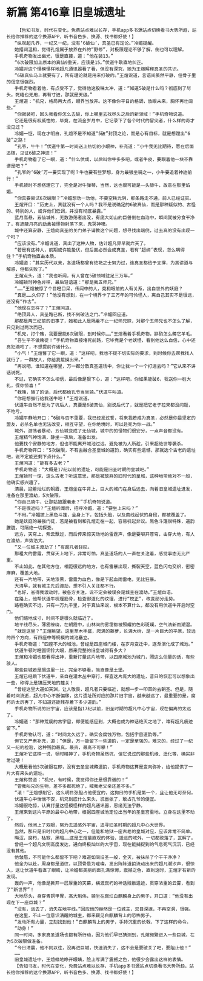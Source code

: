 # 新篇 第416章 旧皇城遗址
        【告知书友，时代在变化，免费站点难以长存，手机app多书源站点切换看书大势所趋，站长给你推荐的这个换源APP，听书音色多、换源、找书都好使！】
       “纵观超凡界，一纪又一纪，没有‘6破仙’，真圣已有定论。”冷媚提醒。
       她措词温和，觉得孔煊属于放养在外的“野修”，对极限理论不够了解，倒也可以理解。
       手机奇物发出幽光，很是直接，道：“他在装13。”
       “6次破限加上原本的真仙9重天，应该是15。”伏道牛耿直地纠正。
       冷媚对这个怪模怪样地超凡通讯器看了看，但没有深究，她为王煊解释真圣的共识。
       “6破真仙马上就要有了，所有理论就是用来打破的。”王煊说道，言语间虽然平静，但骨子里的信念很强烈。
       手机奇物看着他，有点受不了，觉得他这股味太冲，道：“知道5破是什么吗？彻底到了尽头。死磕也无用，再有寸进，那就是天级。”
       王煊道：“机兄，格局再大点，眼界当放开。这不像你平日的格调，放眼未来，胸怀再壮阔些。”
       “你就装吧，回头我看你怎么去破，你上哪里去找尽头之后的新领域！”手机奇物说道。
       它还是很有权威性的，毕竟，在流金岁月中，它记录下了各个时代的冒尖者，什么样的奇才没见过？
       冷媚一怔，现在才明白，孔煊不是不知道“5破”封顶之论，而是心有目标，就是想蹚出“6破”之路！
       “孔爷，牛牛！”伏道牛第一时间送上热切的小眼神，补充道：“小牛我无比期待，愿在后面追随，见证6破之神迹！”
       手机奇物看了它一眼，道：“什么伏成，以后叫你牛多多吧，或者牛皮，要跟着他一块不靠谱是吧？”
       “孔爷的‘6破’万一要实现了呢？牛也要有些梦想，身为最强坐骑之一，小牛要追着神迹前行！”
       手机顿时不想搭理它了，完全是对牛弹琴，当然，这也很可能是一头舔牛，故意在那里谄媚。
       “你真要尝试6次破限？”冷媚想劝一劝他，不要空耗光阴，那条路走不通，前人已经证实。
       王煊开口：“历史上，真就没有一个人吗？我不是说确定的6破真仙，而是那种疑似的、古怪的、特别的人，或许他们低调，并没有彻底暴露。”
       蓝月高悬，五仙城外，无数游荡者出没，有庞大如山的巨兽倒在血泊中，瞬间就被分食干净了，有遮蔽月亮的勐禽被怪物射落下来，鬼哭神嚎。
       城中还算安静，王煊向真圣的关门弟子请教这个问题，想寻找出端倪，过去真的没有出现一个吗？
       “应该没有。”冷媚说道，真出了这种人物，估计超凡界早就炸天了。
       “若是有这种人，前期或许能蛰伏，但后面必然会成真圣，若有‘超纲’表现，怎么瞒得住？”手机奇物直击本质。
       冷媚道：“其实历代以来，各道场都曾有绝艳之士努力过，连真圣都给予支撑，为其讲道与解惑，但都失败了。”
       王煊点头，道：“我也听闻，有人曾在5破领域驻足三万年。”
       冷媚顿时神色异样，最后轻语道：“那是我五师兄。”
       “……”王煊被惊了个目瞪口呆，传闻中的人，竟和眼前的人有关系，出自世外的妖庭？
       “真是……久仰了！”他没有想到，在一个境界卡了三万年的可怜怪人，离自己其实不是很远，还没有“作古”。
       “他现在怎样了？”王煊问道。
       “绝顶异人，真圣路已断，找不到破法之门。”冷媚回应道。
       那都是两三纪前的旧事了，她和此人是隔着不止一纪师兄妹，对那个五师兄也不怎么了解，只见到过两次而已。
       “机兄，打个赌，我要是能6次破限，到时候你……”王煊看着手机奇物，斟酌怎么薅它羊毛。
       “吾生平不做赌徒！”手机奇物直接堵死前路，它毕竟是个老妖怪，看到他这么自信，心中还真犯滴咕了，不想提前许诺什么。
       “小气！”王煊瞥了它一眼，道：“这样吧，我也不提不切实际的要求，到时候你去帮我找人就行了，一群故人，你给我踅摸出来。”
       “再说吧，谁知道在哪里，万一都分散真圣道场中，你让我一个一个打进去吗？”它从来不讲话说死。
       不过，它确实不怎么相信，最后像是狠下心，道：“这样吧，你如果能破6，我送你一桩大礼，保你惊喜！”
       “我赌，输了的话，后代都给孔爷当坐骑。”伏道牛叫道。
       “你是想强行给我送牛吧！”王煊说道。
       伏道牛自然不是为了坑后人，真要是6破真仙，别说后代了，就是把它老子拉来都没问题，不吃亏。
       冷媚平静地开口：“6破与否不重要，我已经发过誓，将来我若成为真圣，必然是你最坚定的盟友，必杀名单也无法改变，相互守望，在你绝境时，可以赴死为你一战。”
       城外，游荡者暴动，五仙城变成了无仙城，城中的的怪物们很安分，一点声音都没有。
       王煊精气神饱满，静坐一夜后，准备出发。
       他要找个安静的地方，但也不能离开城池过远，避免被为人所趁，引来超绝世等袭杀。
       手机奇物开口：“5次破限，不有去融合圣皇城的道韵，确实有些遗憾，那就选个古老的遗址吧，说不定能还剩下点什么。”
       王煊问道：“能有多古老？”
       手机奇物道：“大概是17纪以前的遗址，可能是旧圣时期的皇城吧。”
       王煊顿时一惊，这么古老？听这意思，那是被放弃的旧时代的皇城，这种地带绝对不一般，他确实感兴趣了。
       清晨，迎着灿烂的朝霞，王煊坐在牛背上，巨大的城门在身后远去，向着旧皇城遗址进发，准备在那里渡劫，5次破限。
       “你自己骑牛，让那姑娘跟着走？”手机奇物说道。
       “不是很近吗？”王煊听闻后，招呼冷媚，道：“要坐上来吗？”
       “不用。”冷媚披上黑色斗篷，全身上下，包括头脸，以及曲线起伏的身段，都被覆盖了。
       她是妖庭的最强门徒，若是被看到和孔煊走在一起，容易引起非议。黑色斗篷很特殊，道韵朦胧，可隔绝一切探查。
       远方，天穹上，紫云飘过，而后传来惊天动地的雷霆声，像是要噼开苍穹，击穿大地，有人在渡劫，声势浩大。
       “又一位城主渡劫了！”有超凡者轻叹。
       那粗大的雷霆，贯穿天上地下，非常可怕。真圣道场的人一直在关注着，感觉事态无比严重。
       不止如此，在其他方位，相距很远的地方，也有雷暴出现，撕裂天空，蓝色闪电交织，密密麻麻，覆盖大地。
       还有一片地带，天地漆黑，雷霆为血色，像是下起血雨雷电，无比狂暴。
       大清早，就有城主先后渡劫，想不引人关注都不行。
       “也好，省得我渡劫时，被各方关注，说不定会被误会是城主在渡劫。”王煊自语。
       在路上，他帮伏道牛梳理筋骨，检查御道化的纹理，进行“校正”，改变部分走势。
       路程确实不远，只有一万九千里，对于真仙来说，根本不算什么，都没有用伏道牛开启时空门。
       他们缩地成寸，时间不是很久就临近了。
       地平线尽头，薄雾缭绕，在朝霞中，山林间的雾霭都被照耀的色彩斑斓，空气清新而潮湿。
       “就是这里？”王煊眺望。这里草木丰盛，爬满的藤萝，长满大树，是一片巨大的平原，较远的四个方向，有四座中等规模的城池矗立。
       手机奇物道：“四座不大的城池，曾经是四座城门楼，在岁月变迁中，逐渐演化成了城池。”
       伏道牛顿时瞪圆铜铃大眼，原来完整的旧皇城得有多大？
       王煊和冷媚也都看得出神，重新打量这片地带，以四座城池为城门，照这么估量的话，有些骇人。
       那些巨城若是搁这里一比，完全不够看，简直像是土堡。
       王煊已经跳下伏道牛，亲自在灌木丛中穿行，探查这片庞大的遗址，昔日的恢宏可以想象出一些，称得上是镇压天地的雄关！
       “曾经这里大道如天渊，让人敬畏，超凡者只要临近，就想一步一叩首的去朝圣。但是，随着时间流逝，超凡中心不断偏移，这片遗址所对应的那片旧宇宙，越来越远了，最重要的是，腐朽的太厉害了，不知道还能残存着下多少道韵。”
       手机奇物所说的旧宇宙，应该是指17纪以前，旧圣时期的超凡中心宇宙，现在偏离的太远了。
       冷媚道：“那种荒废的古宇宙，即便能感应到，大概也成为神话绝灭之地了，难有超凡痕迹留下。”
       手机奇物认可，道：“时间太久远了，确实会腐蚀万物，包括宇宙道韵等。”
       但它又严肃补充，道：“但是，万一能留下一些道韵，一定是至强的，难灭的，经过了一纪又一纪的检验，这种残韵最真，最贵，最高不可攀！”
       王煊听它这样一说，顿时精神了，手机奇物虽然坑，但它说过的那些机缘、造化等，确实非常过硬！
       大概是看他5次破限在即，没有去圣皇城薅道韵，手机奇物这算是变向弥补，给他提供了一片大有来头的遗址。
       王煊称赞道：“机兄，有时候，我觉得你还是很靠谱的！”
       “管我叫兄的生物，差不多都死绝了，喊我老父亲还差不多。”
       “滚！”王煊想削它，这么明目张胆占他便宜的，这狗曰的手机是第一个，且让他无可奈何。
       伏道牛心中惴惴不安，机兄到底什么来头，忒嚣张了，敢占孔爷的便宜。
       冷媚很吃惊，认真打量这怪模怪样的超凡通讯器，思绪无法宁静。
       王煊来到这片平原的最中心地带，根据四座城池定位出当年的圣皇宫重地，立身在这里不动了。
       然后，他闭上了双眼，努力去遥感外宇宙，追寻旧圣时期的超凡中心大世界。
       当然，那只是旧时代的超凡中心之一，但能和地狱一座古老的皇城对应，应该非常不简单。
       晦涩，腐朽，枯寂，黑暗……这是王煊最直观的体验，遥远的域外，一切都败落了，瓦解了。
       曾经一个超凡文明高度发达，通向终极灿烂的大宇宙，现在能捕捉到的气息死气沉沉，已经没有其他。
       他皱眉，不可能什么都留不下吧？难道如同旧圣一般，全灭，被抹杀了个干干净净？
       他全力以赴，周身都是道纹，以顶骨最为璀璨，发出阵阵道韵流动出来的超凡潮汐声，很惊人，这让伏道牛看直了眼睛，让冷媚都美丽的面孔满惊愕，震撼之色，直到这时，王煊才有新的发现。
       轰的一声，他像是撕开一层厚重的天幕，横渡腐朽的神话残骸遗迹，贯穿浓重的云雾，看到了“新世界”！
       大地尽头，身穿青铜甲胃，高大魁伟，骑坐在腐烂白麒麟身上的男子，开口道：“他没有出现在下一座巨城？”
       “没有，远去了，消失在地平线。”回应他的赫然是一位城主，双目深邃，不再空洞，很强。
       在这里，不止一位意识清醒的城主，都来觐见白麒麟背上的恐怖男子。
       “发动所有力量，立刻找到他！”白麒麟背上的男子，手持沉重的长戟，下了这样的命令。
       “动身！”
       同一时间，多家真圣道场也都有所行动，因为他们早已猜测到，孔煊频繁进入一些巨城，在为5次破限做准备。
       “今日清晨，他不同以往，没再进巨城，快速消失了，这不会是要破关了吧，要阻止他！”
       ……
       旧皇城遗址中，王煊倏地睁开眼睛，脸上写满了震撼之色，他很少会露出这样的表情。
       【告知书友，时代在变化，免费站点难以长存，手机app多书源站点切换看书大势所趋，站长给你推荐的这个换源APP，听书音色多、换源、找书都好使！】